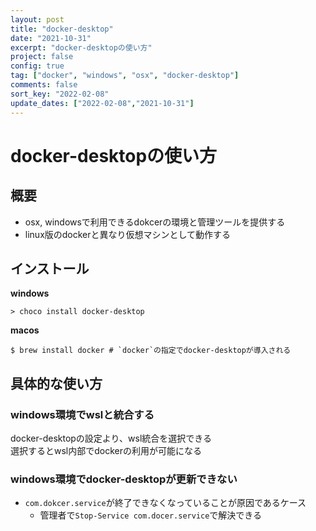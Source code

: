 ```yaml
---
layout: post
title: "docker-desktop"
date: "2021-10-31"
excerpt: "docker-desktopの使い方"
project: false
config: true
tag: ["docker", "windows", "osx", "docker-desktop"]
comments: false
sort_key: "2022-02-08"
update_dates: ["2022-02-08","2021-10-31"]
---
```


# docker-desktopの使い方

## 概要
 - osx, windowsで利用できるdokcerの環境と管理ツールを提供する
 - linux版のdockerと異なり仮想マシンとして動作する

## インストール

**windows**
```console
> choco install docker-desktop
```

**macos**  
```console
$ brew install docker # `docker`の指定でdocker-desktopが導入される
```

## 具体的な使い方

### windows環境でwslと統合する
docker-desktopの設定より、wsl統合を選択できる  
選択するとwsl内部でdockerの利用が可能になる

### windows環境でdocker-desktopが更新できない
 - `com.dokcer.service`が終了できなくなっていることが原因であるケース
   - 管理者で`Stop-Service com.docer.service`で解決できる
